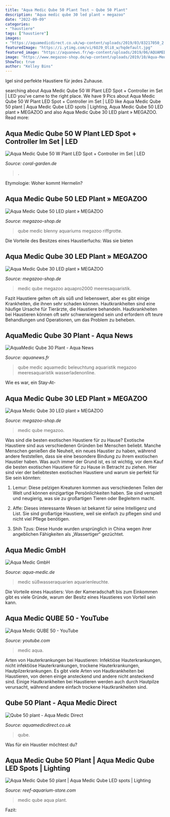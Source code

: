 ```yaml
---
title: "Aqua Medic Qube 50 Plant Test ~ Qube 50 Plant"
description: "Aqua medic qube 30 led plant » megazoo"
date: "2022-09-09"
categories:
- "haustiere"
tags: ["haustiere"]
images:
- "https://aquamedicdirect.co.uk/wp-content/uploads/2019/03/83217050_2.png"
featuredImage: "https://i.ytimg.com/vi/6OJ9_Oli8_w/hqdefault.jpg"
featured_image: "https://aquanews.fr/wp-content/uploads/2019/06/AQUAMEDIC_QUBE_30_PLANT.jpg"
image: "https://www.megazoo-shop.de/wp-content/uploads/2019/10/Aqua-Medic-LED-Qube-30-plant_6.jpg"
ShowToc: true
author: "Kelley Bins"
---
```



Igel sind perfekte Haustiere für jedes Zuhause.

	

		
searching about Aqua Medic Qube 50 W Plant LED Spot + Controller im Set | LED you've came to the right place. We have 9 Pics about Aqua Medic Qube 50 W Plant LED Spot + Controller im Set | LED like Aqua Medic Qube 50 plant | Aqua Medic Qube LED spots | Lighting, Aqua Medic Qube 50 LED plant » MEGAZOO and also Aqua Medic Qube 30 LED plant » MEGAZOO. Read more:
		
    
## Aqua Medic Qube 50 W Plant LED Spot + Controller Im Set | LED

<img loading=lazy src="https://coral-garden.de/media/image/99/0a/07/set-aqua-medic-qube-qube-control-17S0qZ0vo2CxpT_600x600.jpg" onerror="this.onerror=null;this.src='https://tse2.mm.bing.net/th?id=OIP.MWYTsJxbDy3GAutiF-91OwHaEp&amp;pid=15.1';" alt="Aqua Medic Qube 50 W Plant LED Spot + Controller im Set | LED">

_Source: coral-garden.de_

>. 

	

Etymologie: Woher kommt Hermelin?

    
## Aqua Medic Qube 50 LED Plant » MEGAZOO

<img loading=lazy src="https://www.megazoo-shop.de/wp-content/uploads/2019/10/Aqua-Medic-Qube-50-plant_3-390x390.jpg" onerror="this.onerror=null;this.src='https://tse3.mm.bing.net/th?id=OIP.PRJ2bXYg0AGMxc3VuOp_FgAAAA&amp;pid=15.1';" alt="Aqua Medic Qube 50 LED plant » MEGAZOO">

_Source: megazoo-shop.de_

>qube medic blenny aquariums megazoo riffgrotte. 

	

Die Vorteile des Besitzes eines Haustierfuchs: Was sie bieten

    
## Aqua Medic Qube 30 LED Plant » MEGAZOO

<img loading=lazy src="https://www.megazoo-shop.de/wp-content/uploads/2019/10/Aqua-Medic-LED-Qube-30-plant_6.jpg" onerror="this.onerror=null;this.src='https://tse2.mm.bing.net/th?id=OIP.O-x9uCzhh2RkkOn7XpGjAAHaHa&amp;pid=15.1';" alt="Aqua Medic Qube 30 LED plant » MEGAZOO">

_Source: megazoo-shop.de_

>medic qube megazoo aquapro2000 meeresaquaristik. 

	

Fazit
Haustiere gelten oft als süß und liebenswert, aber es gibt einige Krankheiten, die ihnen sehr schaden können. Hautkrankheiten sind eine häufige Ursache für Tierärzte, die Haustiere behandeln. Hautkrankheiten bei Haustieren können oft sehr schwerwiegend sein und erfordern oft teure Behandlungen und Operationen, um das Problem zu beheben.

    
## AquaMedic Qube 30 Plant - Aqua News

<img loading=lazy src="https://aquanews.fr/wp-content/uploads/2019/06/AQUAMEDIC_QUBE_30_PLANT.jpg" onerror="this.onerror=null;this.src='https://tse4.mm.bing.net/th?id=OIP.UmHAvz11L0Sq4VjR24AkzQHaHa&amp;pid=15.1';" alt="AquaMedic Qube 30 Plant - Aqua News">

_Source: aquanews.fr_

>qube medic aquamedic beleuchtung aquaristik megazoo meeresaquaristik wasserladenonline. 

	

Wie es war, ein Stay-At-

    
## Aqua Medic Qube 30 LED Plant » MEGAZOO

<img loading=lazy src="https://www.megazoo-shop.de/wp-content/uploads/2019/10/Aqua-Medic-LED-Qube-30-plant_3.jpg" onerror="this.onerror=null;this.src='https://tse4.mm.bing.net/th?id=OIP.PFxcHc1LZwN_q39O5zg6jwHaHa&amp;pid=15.1';" alt="Aqua Medic Qube 30 LED plant » MEGAZOO">

_Source: megazoo-shop.de_

>medic qube megazoo. 

	

Was sind die besten exotischen Haustiere für zu Hause?
Exotische Haustiere sind aus verschiedenen Gründen bei Menschen beliebt. Manche Menschen genießen die Neuheit, ein neues Haustier zu haben, während andere feststellen, dass sie eine besondere Bindung zu ihrem exotischen Haustier haben. Was auch immer der Grund ist, es ist wichtig, vor dem Kauf die besten exotischen Haustiere für zu Hause in Betracht zu ziehen. Hier sind vier der beliebtesten exotischen Haustiere und warum sie perfekt für Sie sein könnten:
1. Lemur: Diese pelzigen Kreaturen kommen aus verschiedenen Teilen der Welt und können einzigartige Persönlichkeiten haben. Sie sind verspielt und neugierig, was sie zu großartigen Tieren oder Begleitern macht.

2. Affe: Dieses interessante Wesen ist bekannt für seine Intelligenz und List. Sie sind großartige Haustiere, weil sie einfach zu pflegen sind und nicht viel Pflege benötigen.

3. Shih Tzus: Diese Hunde wurden ursprünglich in China wegen ihrer angeblichen Fähigkeiten als „Wassertiger“ gezüchtet.

    
## Aqua Medic GmbH

<img loading=lazy src="http://www.aqua-medic.de/images/slides/slide_1517402697_1000x380.jpg" onerror="this.onerror=null;this.src='https://tse1.mm.bing.net/th?id=OIP.N6iPIaQz57eGWPUpbVZtjgHaC0&amp;pid=15.1';" alt="Aqua Medic GmbH">

_Source: aqua-medic.de_

>medic süßwasseraquarien aquarienleuchte. 

	

Die Vorteile eines Haustiers: Von der Kameradschaft bis zum Einkommen gibt es viele Gründe, warum der Besitz eines Haustieres von Vorteil sein kann.

    
## Aqua Medic QUBE 50 - YouTube

<img loading=lazy src="https://i.ytimg.com/vi/6OJ9_Oli8_w/hqdefault.jpg" onerror="this.onerror=null;this.src='https://tse2.mm.bing.net/th?id=OIP.2TCtBp1VvlRFGSROVtW5twHaFj&amp;pid=15.1';" alt="Aqua Medic QUBE 50 - YouTube">

_Source: youtube.com_

>medic aqua. 

	

Arten von Hauterkrankungen bei Haustieren: Infektiöse Hauterkrankungen, nicht infektiöse Hauterkrankungen, trockene Hauterkrankungen, Hautpilzerkrankungen.
Es gibt viele Arten von Hautkrankheiten bei Haustieren, von denen einige ansteckend und andere nicht ansteckend sind. Einige Hautkrankheiten bei Haustieren werden auch durch Hautpilze verursacht, während andere einfach trockene Hautkrankheiten sind.

    
## Qube 50 Plant - Aqua Medic Direct

<img loading=lazy src="https://aquamedicdirect.co.uk/wp-content/uploads/2019/03/83217050_2.png" onerror="this.onerror=null;this.src='https://tse4.mm.bing.net/th?id=OIP.MdqN23alQMz6U1MAwakmZAHaHT&amp;pid=15.1';" alt="Qube 50 plant - Aqua Medic Direct">

_Source: aquamedicdirect.co.uk_

>qube. 

	

Was für ein Haustier möchtest du?

    
## Aqua Medic Qube 50 Plant | Aqua Medic Qube LED Spots | Lighting

<img loading=lazy src="https://reef-aquarium-store.com/content/Filemanager/aqua-medic-qube-50-plant-4.jpg_October-21-2018-925pm.jpg" onerror="this.onerror=null;this.src='https://tse2.mm.bing.net/th?id=OIP.GyiuoU6lyVGAGO3vArVmSwHaHa&amp;pid=15.1';" alt="Aqua Medic Qube 50 plant | Aqua Medic Qube LED spots | Lighting">

_Source: reef-aquarium-store.com_

>medic qube aqua plant. 

	

Fazit:

